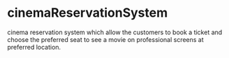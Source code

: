 # cinemaReservationSystem
cinema reservation system which allow the customers to book a ticket and choose the preferred seat to see a movie on professional screens at preferred location.

